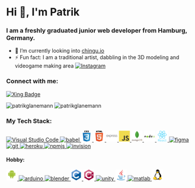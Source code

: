 <h1 align="left">Hi 👋, I'm Patrik</h1>
<h3 align="left">I am a freshly graduated junior web developer from Hamburg, Germany. </h3>



- 🔭 I’m currently looking into <a href="https://chingu.io">chingu.io</a>
- ⚡ Fun fact: I am a traditional artist, dabbling in the 3D modeling and videogame making area <a href="https://instagram.com/johnzerorezt"><img  src="https://www.vectorlogo.zone/logos/instagram/instagram-icon.svg" alt="Instagram" width="20" height="20"/></a>

<h3 align="left">Connect with me:</h3>
<p align="left">

[![Xing Badge](https://img.shields.io/badge/Xing-026466?style=flat-square&logo=Xing&logoColor=white&link=https://www.xing.com/profile/Patrik_Glanemann/cv)](https://www.xing.com/profile/Patrik_Glanemann/cv)
</p>

<div align="left">
<p><img src="https://github-readme-stats.vercel.app/api?username=patrikglanemann&theme=calm&count_private=true&show_icons=true&locale=en" alt="patrikglanemann"/>
<img align="top" src="https://github-readme-stats.vercel.app/api/top-langs?username=patrikglanemann&theme=calm&show_icons=true&locale=en&layout=compact" alt="patrikglanemann" /></p>
</div>

<h3 align="left">My Tech Stack:</h3>
<p align="left"><a href="https://visualstudio.microsoft.com" target="_blank"><img src="https://www.vectorlogo.zone/logos/visualstudio_code/visualstudio_code-icon.svg" alt="Visual Studio Code" width="30" height="30"/></a><a href="https://babeljs.io/" target="_blank"> <img src="https://www.vectorlogo.zone/logos/babeljs/babeljs-icon.svg" alt="babel" width="30" height="30"/> </a>  <a href="https://www.w3schools.com/css/" target="_blank"> <img src="https://raw.githubusercontent.com/devicons/devicon/master/icons/css3/css3-original-wordmark.svg" alt="css3" width="30" height="30"/><a href="https://www.w3.org/html/" target="_blank"> <img src="https://raw.githubusercontent.com/devicons/devicon/master/icons/html5/html5-original-wordmark.svg" alt="html5" width="30" height="30"/> </a> </a> <a href="https://expressjs.com" target="_blank"> <img src="https://raw.githubusercontent.com/devicons/devicon/master/icons/express/express-original-wordmark.svg" alt="express" width="30" height="30"/> </a><a href="https://developer.mozilla.org/en-US/docs/Web/JavaScript" target="_blank"> <img src="https://raw.githubusercontent.com/devicons/devicon/master/icons/javascript/javascript-original.svg" alt="javascript" width="30" height="30"/> </a>   <a href="https://www.mongodb.com/" target="_blank"> <img src="https://raw.githubusercontent.com/devicons/devicon/master/icons/mongodb/mongodb-original-wordmark.svg" alt="mongodb" width="30" height="30"/> </a> <a href="https://nodejs.org" target="_blank"> <img src="https://raw.githubusercontent.com/devicons/devicon/master/icons/nodejs/nodejs-original-wordmark.svg" alt="nodejs" width="30" height="30"/> </a> <a href="https://reactjs.org/" target="_blank"> <img src="https://raw.githubusercontent.com/devicons/devicon/master/icons/react/react-original-wordmark.svg" alt="react" width="30" height="30"/> <a href="https://www.figma.com/" target="_blank"> <img src="https://www.vectorlogo.zone/logos/figma/figma-icon.svg" alt="figma" width="30" height="30"/> </a> <a href="https://git-scm.com/" target="_blank"> <img src="https://www.vectorlogo.zone/logos/git-scm/git-scm-icon.svg" alt="git" width="30" height="30"/> </a> <a href="https://heroku.com" target="_blank"> <img src="https://www.vectorlogo.zone/logos/heroku/heroku-icon.svg" alt="heroku" width="30" height="30"/> </a><a href="https://npmjs.com" target="_blank"> <img src="https://www.vectorlogo.zone/logos/npmjs/npmjs-icon.svg" alt="npmjs" width="30" height="30"/> </a><a href="https://www.invisionapp.com/" target="_blank"> <img src="https://www.vectorlogo.zone/logos/invisionapp/invisionapp-icon.svg" alt="invision" width="30" height="30"/></a></p>

<h4 align="left">Hobby:</h4>
<p align="left"><a href="https://developer.android.com" target="_blank"> <img src="https://raw.githubusercontent.com/devicons/devicon/master/icons/android/android-original-wordmark.svg" alt="android" width="30" height="30"/> </a> <a href="https://www.arduino.cc/" target="_blank"> <img src="https://cdn.worldvectorlogo.com/logos/arduino-1.svg" alt="arduino" width="30" height="30"/><a href="https://www.blender.org/" target="_blank"> <img src="https://download.blender.org/branding/community/blender_community_badge_white.svg" alt="blender" width="30" height="30"/> </a> <a href="https://www.cprogramming.com/" target="_blank"> <img src="https://raw.githubusercontent.com/devicons/devicon/master/icons/c/c-original.svg" alt="c" width="30" height="30"/> </a> <a href="https://www.w3schools.com/cpp/" target="_blank"> <img src="https://raw.githubusercontent.com/devicons/devicon/master/icons/cplusplus/cplusplus-original.svg" alt="cplusplus" width="30" height="30"/> </a></a> <a href="https://unity.com/" target="_blank"> <img src="https://www.vectorlogo.zone/logos/unity3d/unity3d-icon.svg" alt="unity" width="30" height="30"/> </a><a href="https://www.java.com" target="_blank"> <img src="https://raw.githubusercontent.com/devicons/devicon/master/icons/java/java-original.svg" alt="java" width="30" height="30"/> </a><a href="https://www.mathworks.com/" target="_blank"> <img src="https://upload.wikimedia.org/wikipedia/commons/2/21/Matlab_Logo.png" alt="matlab" width="30" height="30"/> </a><a href="https://www.linux.org/" target="_blank"> <img src="https://raw.githubusercontent.com/devicons/devicon/master/icons/linux/linux-original.svg" alt="linux" width="30" height="30"/> </a></p>
